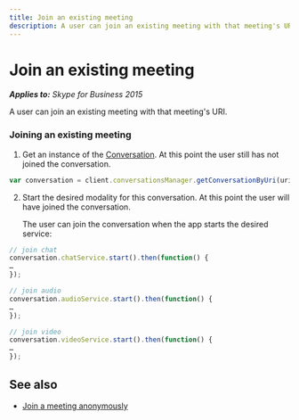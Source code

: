 ```yaml
---
title: Join an existing meeting
description: A user can join an existing meeting with that meeting's URI.
---
```

# Join an existing meeting


 _**Applies to:** Skype for Business 2015_

A user can join an existing meeting with that meeting's URI.


### Joining an existing meeting


1. Get an instance of the [Conversation](http://officedev.github.io/skype-docs/Skype/WebSDK/model/api/interfaces/jcafe.conversation.html). At this point the user still has not joined the conversation.


  ```js
  var conversation = client.conversationsManager.getConversationByUri(uri);
  ```

2. Start the desired modality for this conversation. At this point the user will have joined the conversation.
    
    The user can join the conversation when the app starts the desired service:
    


  ```js
  // join chat
conversation.chatService.start().then(function() {
…
});
  ```




  ```js
  // join audio
conversation.audioService.start().then(function() {
…
});
  ```




  ```js
  // join video
conversation.videoService.start().then(function() {
…
});
  ```


## See also

- [Join a meeting anonymously](AnonymousMeetingJoin.md)
